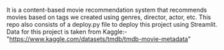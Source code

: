 It is a content-based movie recommendation system that recommends movies based on tags we created using genres, director, actor, etc. This repo also consists of a deploy.py file to deploy this project using Streamlit. Data for this project is taken from Kaggle:-  "https://www.kaggle.com/datasets/tmdb/tmdb-movie-metadata"   
